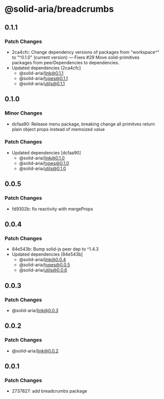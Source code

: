# @solid-aria/breadcrumbs

## 0.1.1

### Patch Changes

- 2ca4cfc: Change dependency versions of packages from "workspace^" to "^0.1.0" (current version) — Fixes #29
  Move solid-primitives packages from peerDependencies to dependencies.
- Updated dependencies [2ca4cfc]
  - @solid-aria/link@0.1.1
  - @solid-aria/types@0.1.1
  - @solid-aria/utils@0.1.1

## 0.1.0

### Minor Changes

- dcfaa90: Release menu package, breaking change all primitves return plain object props instead of memoized value

### Patch Changes

- Updated dependencies [dcfaa90]
  - @solid-aria/link@0.1.0
  - @solid-aria/types@0.1.0
  - @solid-aria/utils@0.1.0

## 0.0.5

### Patch Changes

- fd9302b: fix reactivity with mergeProps

## 0.0.4

### Patch Changes

- 84e543b: Bump solid-js peer dep to ^1.4.3
- Updated dependencies [84e543b]
  - @solid-aria/link@0.0.4
  - @solid-aria/types@0.0.5
  - @solid-aria/utils@0.0.6

## 0.0.3

### Patch Changes

- @solid-aria/link@0.0.3

## 0.0.2

### Patch Changes

- @solid-aria/link@0.0.2

## 0.0.1

### Patch Changes

- 2737827: add breadcrumbs package
